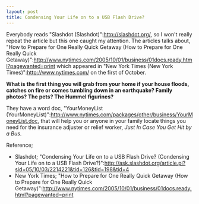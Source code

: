 ```yaml
---
layout: post
title: Condensing Your Life on to a USB Flash Drive?
---
```


Everybody reads "Slashdot (Slashdot)":http://slashdot.org/, so I won't really repeat the article but this one caught my attention. The articles talks about, "How to Prepare for One Really Quick Getaway (How to Prepare for One Really Quick Getaway)":http://www.nytimes.com/2005/10/01/business/01docs.ready.html?pagewanted=print which appeared in "New York Times (New York Times)":http://www.nytimes.com/ on the first of October.

__What is the first thing you will grab from your home if your house floods, catches on fire or comes tumbling down in an earthquake? Family photos? The pets? The Hummel figurines?__

They have a word doc, "YourMoneyList (YourMoneyList)":http://www.nytimes.com/packages/other/business/YourMoneyList.doc, that will help you or anyone in your family locate things you need for the insurance adjuster or relief worker, *Just In Case You Get Hit by a Bus*.

Reference;

* Slashdot; "Condensing Your Life on to a USB Flash Drive? (Condensing Your Life on to a USB Flash Drive?)":http://ask.slashdot.org/article.pl?sid=05/10/03/2214221&tid=126&tid=198&tid=4<br />
* New York Times; "How to Prepare for One Really Quick Getaway (How to Prepare for One Really Quick Getaway)":http://www.nytimes.com/2005/10/01/business/01docs.ready.html?pagewanted=print
